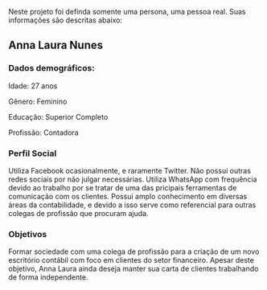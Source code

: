 Neste projeto foi definda somente uma persona, uma pessoa real. Suas informações são descritas abaixo:

## Anna Laura Nunes
### Dados demográficos:
Idade: 27 anos

Gênero: Feminino

Educação: Superior Completo

Profissão: Contadora

### Perfil Social
Utiliza Facebook ocasionalmente, e raramente Twitter. Não possui outras redes sociais por não julgar necessárias. 
Utiliza WhatsApp com frequência devido ao trabalho por se tratar de uma das pricipais ferramentas de comunicação com os clientes.
Possui amplo conhecimento em diversas áreas da contabilidade, e devido a isso serve como referencial para outras colegas de profissão que procuram ajuda.

### Objetivos
Formar sociedade com uma colega de profissão para a criação de um novo escritório contábil com foco em clientes do setor financeiro.
Apesar deste objetivo, Anna Laura ainda deseja manter sua carta de clientes trabalhando de forma independente.
